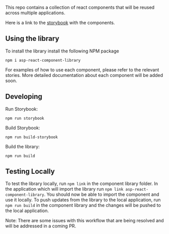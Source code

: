 This repo contains a collection of react components that will be reused across multiple applications. 

Here is a link to the [storybook](https://vishalpalaniappan.github.io/asp-ui-component-library/) with the components.

## Using the library

To install the library install the following NPM package
```
npm i asp-react-component-library
```

For examples of how to use each component, please refer to the relevant stories. More detailed documentation about each component will be added soon.

## Developing

Run Storybook:
```
npm run storybook
```

Build Storybook:
```
npm run build-storybook
```

Build the library:
```
npm run build
```

## Testing Locally

To test the library locally, run `npm link` in the component library folder. In the application which will import the library run `npm link asp-react-component-library`. You should now be able to import the component and use it locally. To push updates from the library to the local
application, run `npm run build` in the component library and the changes will be pushed to the local application.

Note: There are some issues with this workflow that are being resolved and will be addressed in a coming PR.


